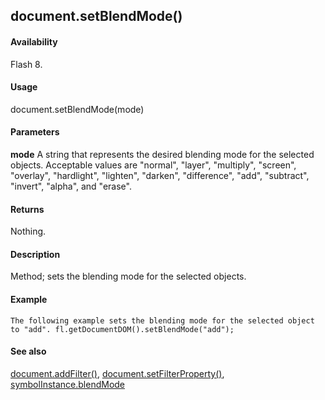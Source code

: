 ## document.setBlendMode()

#### Availability

Flash 8.

#### Usage

document.setBlendMode(mode)

#### Parameters

**mode** A string that represents the desired blending mode for the selected objects. Acceptable values are "normal", "layer", "multiply", "screen", "overlay", "hardlight", "lighten", "darken", "difference", "add", "subtract", "invert", "alpha", and "erase".

#### Returns

Nothing.

#### Description

Method; sets the blending mode for the selected objects.

#### Example

```
The following example sets the blending mode for the selected object to "add". fl.getDocumentDOM().setBlendMode("add");

```
#### See also

[document.addFilter()](#_bookmark121), [document.setFilterProperty()](#_bookmark288), [symbolInstance.blendMode](#_bookmark922)
